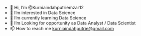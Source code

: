 - 👋 Hi, I’m @Kurniaindahputriemzar12
- 👀 I’m interested in Data Science
- 🌱 I’m currently learning Data Science
- 💞️ I’m Looking for opportunity as Data Analyst / Data Scientist 
- 📫 How to reach me kurniaindahputrie@gmail.com

<!---
Kurniaindahputriemzar12/Kurniaindahputriemzar12 is a ✨ special ✨ repository because its `README.md` (this file) appears on your GitHub profile.
You can click the Preview link to take a look at your changes.
--->
